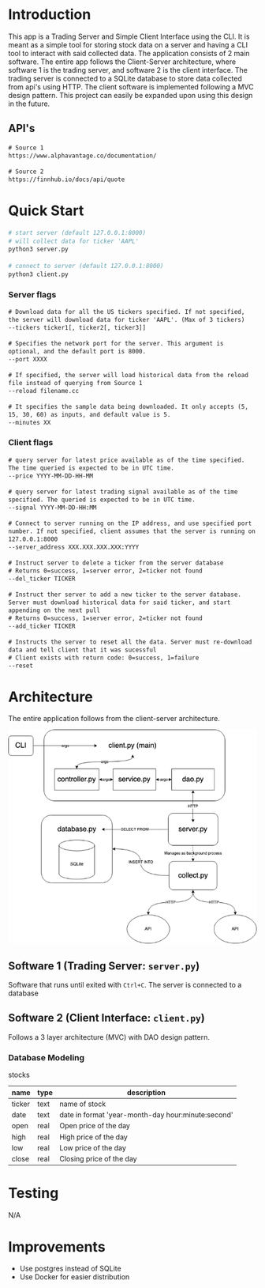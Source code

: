 # Introduction
This app is a Trading Server and Simple Client Interface using the CLI. It is meant as a simple tool for storing stock data on a server and having a CLI tool to interact with said collected data. The application consists of 2 main software. The entire app follows the Client-Server architecture, where software 1 is the trading server, and software 2 is the client interface. The trading server is connected to a SQLite database to store data collected from api's using HTTP. The client software is implemented following a MVC design pattern. This project can easily be expanded upon using this design in the future.

## API's
```
# Source 1
https://www.alphavantage.co/documentation/

# Source 2
https://finnhub.io/docs/api/quote
```

# Quick Start
```bash
# start server (default 127.0.0.1:8000)
# will collect data for ticker 'AAPL'
python3 server.py

# connect to server (default 127.0.0.1:8000)
python3 client.py
```


### Server flags
```
# Download data for all the US tickers specified. If not specified, the server will download data for ticker 'AAPL'. (Max of 3 tickers)
--tickers ticker1[, ticker2[, ticker3]]

# Specifies the network port for the server. This argument is optional, and the default port is 8000.
--port XXXX

# If specified, the server will load historical data from the reload file instead of querying from Source 1
--reload filename.cc

# It specifies the sample data being downloaded. It only accepts (5, 15, 30, 60) as inputs, and default value is 5.
--minutes XX
```

### Client flags
```
# query server for latest price available as of the time specified. The time queried is expected to be in UTC time.
--price YYYY-MM-DD-HH-MM

# query server for latest trading signal available as of the time specified. The queried is expected to be in UTC time.
--signal YYYY-MM-DD-HH:MM

# Connect to server running on the IP address, and use specified port number. If not specified, client assumes that the server is running on 127.0.0.1:8000
--server_address XXX.XXX.XXX.XXX:YYYY

# Instruct server to delete a ticker from the server database
# Returns 0=success, 1=server error, 2=ticker not found
--del_ticker TICKER

# Instruct ther server to add a new ticker to the server database. Server must download historical data for said ticker, and start appending on the next pull
# Returns 0=success, 1=server error, 2=ticker not found
--add_ticker TICKER

# Instructs the server to reset all the data. Server must re-download data and tell client that it was sucessful
# Client exists with return code: 0=success, 1=failure
--reset
```



# Architecture
The entire application follows from the client-server architecture.

![](./assets/Elaine_thing.png)


## Software 1 (Trading Server: `server.py`)
Software that runs until exited with `Ctrl+C`. The server is connected to a database

## Software 2 (Client Interface: `client.py`) 
Follows a 3 layer architecture (MVC) with DAO design pattern.




### Database Modeling

stocks

name   | type   | description
-------|--------|----
ticker | text   | name of stock
date   | text   | date in format 'year-month-day hour:minute:second'
open   | real   | Open price of the day
high   | real   | High price of the day
low    | real   | Low price of the day
close  | real   | Closing price of the day


# Testing
N/A

# Improvements
* Use postgres instead of SQLite
* Use Docker for easier distribution
